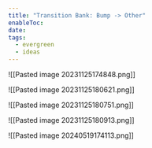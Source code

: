 ```yaml
---
title: "Transition Bank: Bump -> Other"
enableToc: 
date: 
tags:
  - evergreen
  - ideas
---
```

![[Pasted image 20231125174848.png]]

![[Pasted image 20231125180621.png]]

![[Pasted image 20231125180751.png]]

![[Pasted image 20231125180913.png]]

![[Pasted image 20240519174113.png]]

